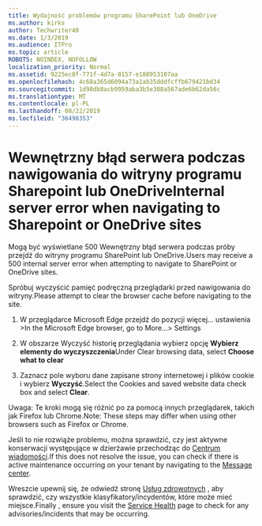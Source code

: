 ```yaml
---
title: Wydajność problemów programu SharePoint lub OneDrive
ms.author: kirks
author: Techwriter40
ms.date: 1/3/2019
ms.audience: ITPro
ms.topic: article
ROBOTS: NOINDEX, NOFOLLOW
localization_priority: Normal
ms.assetid: 9225ec0f-771f-4d7a-8157-e188953107aa
ms.openlocfilehash: 4c68a365d6094a73a1ab35dddfcffb679421bd34
ms.sourcegitcommit: 1d98db8acb9959aba3b5e308a567ade6b62da56c
ms.translationtype: MT
ms.contentlocale: pl-PL
ms.lasthandoff: 08/22/2019
ms.locfileid: "36498353"
---
```

# <a name="internal-server-error-when-navigating-to-sharepoint-or-onedrive-sites"></a><span data-ttu-id="e6c0b-102">Wewnętrzny błąd serwera podczas nawigowania do witryny programu Sharepoint lub OneDrive</span><span class="sxs-lookup"><span data-stu-id="e6c0b-102">Internal server error when navigating to Sharepoint or OneDrive sites</span></span>

<span data-ttu-id="e6c0b-103">Mogą być wyświetlane 500 Wewnętrzny błąd serwera podczas próby przejdź do witryny programu SharePoint lub OneDrive.</span><span class="sxs-lookup"><span data-stu-id="e6c0b-103">Users may receive a 500 internal server error when attempting to navigate to SharePoint or OneDrive sites.</span></span> 

<span data-ttu-id="e6c0b-104">Spróbuj wyczyścić pamięć podręczną przeglądarki przed nawigowania do witryny.</span><span class="sxs-lookup"><span data-stu-id="e6c0b-104">Please attempt to clear the browser cache before navigating to the site.</span></span>


1. <span data-ttu-id="e6c0b-105">W przeglądarce Microsoft Edge przejdź do pozycji więcej... ustawienia ></span><span class="sxs-lookup"><span data-stu-id="e6c0b-105">In the Microsoft Edge browser, go to More...> Settings</span></span>

2. <span data-ttu-id="e6c0b-106">W obszarze Wyczyść historię przeglądania wybierz opcję **Wybierz elementy do wyczyszczenia**</span><span class="sxs-lookup"><span data-stu-id="e6c0b-106">Under Clear browsing data, select **Choose what to clear**</span></span>

3. <span data-ttu-id="e6c0b-107">Zaznacz pole wyboru dane zapisane strony internetowej i plików cookie i wybierz **Wyczyść**.</span><span class="sxs-lookup"><span data-stu-id="e6c0b-107">Select the Cookies and saved website data check box and select **Clear**.</span></span>

<span data-ttu-id="e6c0b-108">Uwaga: Te kroki mogą się różnić po za pomocą innych przeglądarek, takich jak Firefox lub Chrome.</span><span class="sxs-lookup"><span data-stu-id="e6c0b-108">Note: These steps may differ when using other browsers such as Firefox or Chrome.</span></span>

<span data-ttu-id="e6c0b-109">Jeśli to nie rozwiąże problemu, można sprawdzić, czy jest aktywne konserwacji występujące w dzierżawie przechodząc do [Centrum wiadomości](https://portal.office.com/adminportal/home#/MessageCenter).</span><span class="sxs-lookup"><span data-stu-id="e6c0b-109">If this does not resolve the issue, you can check if there is active maintenance occurring on your tenant by navigating to the [Message center](https://portal.office.com/adminportal/home#/MessageCenter).</span></span>

<span data-ttu-id="e6c0b-110">Wreszcie upewnij się, że odwiedź stronę [Usług zdrowotnych](https://portal.office.com/adminportal/home#/servicehealth) , aby sprawdzić, czy wszystkie klasyfikatory/incydentów, które może mieć miejsce.</span><span class="sxs-lookup"><span data-stu-id="e6c0b-110">Finally , ensure you visit the [Service Health](https://portal.office.com/adminportal/home#/servicehealth) page to check for any advisories/incidents that may be occurring.</span></span>

